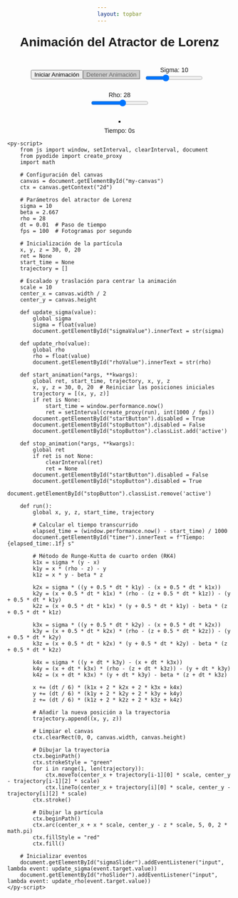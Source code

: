 ```yaml
---
layout: topbar
---
```


<html>
<head>
    <script defer src="https://pyscript.net/alpha/pyscript.min.js"></script>
    <style>
        body {
            display: flex;
            flex-direction: column;
            align-items: center;
            margin: 0;
            font-family: Arial, sans-serif;
        }
        h1 {
            margin-top: 10px;
        }
        canvas {
            border: 2px solid black;
            margin-top: 20px;
        }
        #controls {
            display: flex;
            flex-wrap: wrap;
            justify-content: center;
            align-items: center;
            margin-top: 10px;
        }
        #info {
            margin-top: 10px;
            text-align: center;
        }
        button:disabled {
            background-color: #ccc;
            color: #666;
        }
        button.active {
            background-color: #4CAF50;
            color: white;
        }
        .slider-container {
            margin: 10px;
        }
        .slider-container label {
            display: block;
            text-align: center;
        }
    </style>
</head>
<body>
    <h1>Animación del Atractor de Lorenz</h1>
    <div id="controls">
        <button id="startButton" pys-onClick="start_animation">Iniciar Animación</button>
        <button id="stopButton" pys-onClick="stop_animation" disabled>Detener Animación</button>
        <div class="slider-container">
            <label for="sigmaSlider">Sigma: <span id="sigmaValue">10</span></label>
            <input type="range" id="sigmaSlider" min="0" max="30" value="10" step="0.1" pys-onChange="update_sigma">
        </div>
        <div class="slider-container">
            <label for="rhoSlider">Rho: <span id="rhoValue">28</span></label>
            <input type="range" id="rhoSlider" min="0" max="50" value="28" step="0.1" pys-onChange="update_rho">
        </div>
    </div>
    <canvas id="my-canvas" width="350" height="600"></canvas>
    <div id="info">
        <div id="timer">Tiempo: 0s</div>
    </div>

    <py-script>
        from js import window, setInterval, clearInterval, document
        from pyodide import create_proxy
        import math

        # Configuración del canvas
        canvas = document.getElementById("my-canvas")
        ctx = canvas.getContext("2d")

        # Parámetros del atractor de Lorenz
        sigma = 10
        beta = 2.667
        rho = 28
        dt = 0.01  # Paso de tiempo
        fps = 100  # Fotogramas por segundo

        # Inicialización de la partícula
        x, y, z = 30, 0, 20
        ret = None
        start_time = None
        trajectory = []

        # Escalado y traslación para centrar la animación
        scale = 10
        center_x = canvas.width / 2
        center_y = canvas.height

        def update_sigma(value):
            global sigma
            sigma = float(value)
            document.getElementById("sigmaValue").innerText = str(sigma)

        def update_rho(value):
            global rho
            rho = float(value)
            document.getElementById("rhoValue").innerText = str(rho)

        def start_animation(*args, **kwargs):
            global ret, start_time, trajectory, x, y, z
            x, y, z = 30, 0, 20  # Reiniciar las posiciones iniciales
            trajectory = [(x, y, z)]
            if ret is None:
                start_time = window.performance.now()
                ret = setInterval(create_proxy(run), int(1000 / fps))
            document.getElementById("startButton").disabled = True
            document.getElementById("stopButton").disabled = False
            document.getElementById("stopButton").classList.add('active')

        def stop_animation(*args, **kwargs):
            global ret
            if ret is not None:
                clearInterval(ret)
                ret = None
            document.getElementById("startButton").disabled = False
            document.getElementById("stopButton").disabled = True
            document.getElementById("stopButton").classList.remove('active')

        def run():
            global x, y, z, start_time, trajectory

            # Calcular el tiempo transcurrido
            elapsed_time = (window.performance.now() - start_time) / 1000
            document.getElementById("timer").innerText = f"Tiempo: {elapsed_time:.1f} s"

            # Método de Runge-Kutta de cuarto orden (RK4)
            k1x = sigma * (y - x)
            k1y = x * (rho - z) - y
            k1z = x * y - beta * z

            k2x = sigma * ((y + 0.5 * dt * k1y) - (x + 0.5 * dt * k1x))
            k2y = (x + 0.5 * dt * k1x) * (rho - (z + 0.5 * dt * k1z)) - (y + 0.5 * dt * k1y)
            k2z = (x + 0.5 * dt * k1x) * (y + 0.5 * dt * k1y) - beta * (z + 0.5 * dt * k1z)

            k3x = sigma * ((y + 0.5 * dt * k2y) - (x + 0.5 * dt * k2x))
            k3y = (x + 0.5 * dt * k2x) * (rho - (z + 0.5 * dt * k2z)) - (y + 0.5 * dt * k2y)
            k3z = (x + 0.5 * dt * k2x) * (y + 0.5 * dt * k2y) - beta * (z + 0.5 * dt * k2z)

            k4x = sigma * ((y + dt * k3y) - (x + dt * k3x))
            k4y = (x + dt * k3x) * (rho - (z + dt * k3z)) - (y + dt * k3y)
            k4z = (x + dt * k3x) * (y + dt * k3y) - beta * (z + dt * k3z)

            x += (dt / 6) * (k1x + 2 * k2x + 2 * k3x + k4x)
            y += (dt / 6) * (k1y + 2 * k2y + 2 * k3y + k4y)
            z += (dt / 6) * (k1z + 2 * k2z + 2 * k3z + k4z)

            # Añadir la nueva posición a la trayectoria
            trajectory.append((x, y, z))

            # Limpiar el canvas
            ctx.clearRect(0, 0, canvas.width, canvas.height)

            # Dibujar la trayectoria
            ctx.beginPath()
            ctx.strokeStyle = "green"
            for i in range(1, len(trajectory)):
                ctx.moveTo(center_x + trajectory[i-1][0] * scale, center_y - trajectory[i-1][2] * scale)
                ctx.lineTo(center_x + trajectory[i][0] * scale, center_y - trajectory[i][2] * scale)
            ctx.stroke()

            # Dibujar la partícula
            ctx.beginPath()
            ctx.arc(center_x + x * scale, center_y - z * scale, 5, 0, 2 * math.pi)
            ctx.fillStyle = "red"
            ctx.fill()

        # Inicializar eventos
        document.getElementById("sigmaSlider").addEventListener("input", lambda event: update_sigma(event.target.value))
        document.getElementById("rhoSlider").addEventListener("input", lambda event: update_rho(event.target.value))
    </py-script>
</body>
</html>

